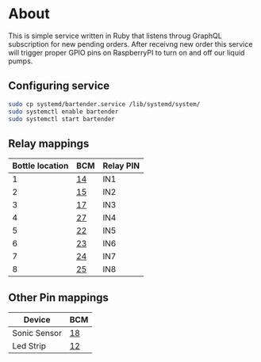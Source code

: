 # About

This is simple service written in Ruby that listens throug GraphQL subscription for new pending orders. After receivng new order this service will trigger proper GPIO pins on RaspberryPI to turn on and off our liquid pumps.

## Configuring service

```bash
sudo cp systemd/bartender.service /lib/systemd/system/
sudo systemctl enable bartender
sudo systemctl start bartender
```

## Relay mappings

| Bottle location | BCM | Relay PIN |
| -------------  | ------------- | ------------- |
| 1 | [14](https://pinout.xyz/pinout/pin8_gpio14)  | IN1 |
| 2 | [15](https://pinout.xyz/pinout/pin10_gpio15) | IN2 |
| 3 | [17](https://pinout.xyz/pinout/pin11_gpio17) | IN3 |
| 4 | [27](https://pinout.xyz/pinout/pin13_gpio27) | IN4 |
| 5 | [22](https://pinout.xyz/pinout/pin15_gpio22) | IN5 |
| 6 | [23](https://pinout.xyz/pinout/pin16_gpio23) | IN6 |
| 7 | [24](https://pinout.xyz/pinout/pin18_gpio24) | IN7 |
| 8 | [25](https://pinout.xyz/pinout/pin22_gpio25) | IN8 |

## Other Pin mappings

| Device | BCM 
| -------------  | ------------- | 
| Sonic Sensor | [18](https://pinout.xyz/pinout/pin12_gpio18#) |
| Led Strip | [12](https://pinout.xyz/pinout/pin32_gpio12#) |
